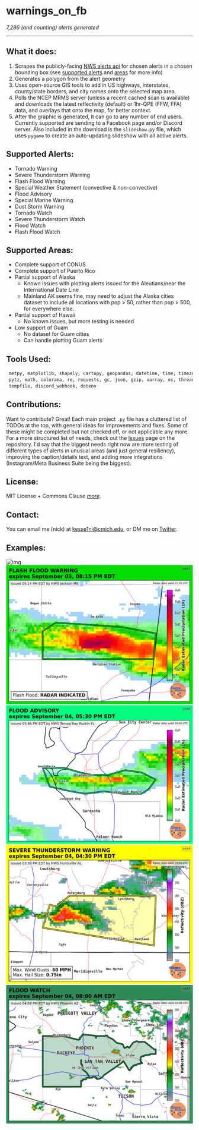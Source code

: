 # warnings_on_fb 
*7,286 (and counting) alerts generated*

---
## What it does:
1. Scrapes the publicly-facing [NWS alerts api](https://api.weather.gov/alerts/active) for chosen alerts in a chosen bounding box (see [supported alerts](#supported-alerts) and [areas](#supported-areas) for more info)
2. Generates a polygon from the alert geometry
3. Uses open-source GIS tools to add in US highways, interstates, county/state borders, and city names onto the selected map area. 
4. Polls the NCEP MRMS server (unless a recent cached scan is available) and downloads the latest reflectivity (default) or 1hr-QPE (FFW, FFA) data, and overlays that onto the map, for better context. 
5. After the graphic is generated, it can go to any number of end users. Currently supported are sending to a Facebook page and/or Discord server. Also included in the download is the `slideshow.py` file, which uses `pygame` to create an auto-updating slideshow with all active alerts.

## Supported Alerts:
- Tornado Warning
- Severe Thunderstorm Warning
- Flash Flood Warning 
- Special Weather Statement (convective & non-convective)
- Flood Advisory
- Special Marine Warning
- Dust Storm Warning
- Tornado Watch
- Severe Thunderstorm Watch
- Flood Watch
- Flash Flood Watch
## Supported Areas:
- Complete support of CONUS
- Complete support of Puerto Rico
- Partial support of Alaska
    - Known issues with plotting alerts issued for the Aleutians/near the International Date Line
    - Mainland AK seems fine, may need to adjust the Alaska cities dataset to include all locations with pop > 50, rather than pop > 500, for everywhere else.
- Partial support of Hawaii
    - No known issues, but more testing is needed
- Low support of Guam
    - No dataset for Guam cities
    - Can handle plotting Guam alerts
## Tools Used:
```python
 metpy, matplotlib, shapely, cartopy, geopandas, datetime, time, timezonefinder,
 pytz, math, colorama, re, requests, gc, json, gzip, xarray, os, threading, 
 tempfile, discord_webhook, dotenv

```
## Contributions: 
Want to contribute? Great! Each main project `.py` file has a cluttered list of TODOs at the top, with general ideas for improvements and fixes. Some of these might be completed but not checked off, or not applicable any more. For a more structured list of needs, check out the [Issues](https://github.com/nickkessel/warnings_on_fb/issues) page on the repository. I'd say that the biggest needs right now are more testing of different types of alerts in unusual areas (and just general resiliency), improving the caption/details text, and adding more integrations (Instagram/Meta Business Suite being the biggest).
## License:
MIT License + Commons Clause *[more](LICENSE)*.
## Contact:
You can email me (nick) at [kesse1ni@cmich.edu](mailto:kesse1ni@cmich.edu), or DM me on [Twitter](https://www.x.com/wX_nvck).
## Examples:
![img](https://cdn.discordapp.com/attachments/1410438594799206583/1416515387670925397/Alert.png?ex=68c72042&is=68c5cec2&hm=b20622d3cb060b04647bfecf06e74ac3fcfcc54b59c71d09b062da9eb64dbca0& )
![Image](example_graphics/alert_map_mrms11.png) 
![Image](example_graphics/alert_map_mrms13.png) 
![Image](example_graphics/alert_map_mrms12.png)
![Image](example_graphics/watch_example1.png)  